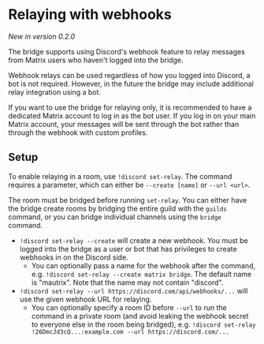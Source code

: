 # Relaying with webhooks
_New in version 0.2.0_

The bridge supports using Discord's webhook feature to relay messages from
Matrix users who haven't logged into the bridge.

Webhook relays can be used regardless of how you logged into Discord, a bot is
not required. However, in the future the bridge may include additional relay
integration using a bot.

If you want to use the bridge for relaying only, it is recommended to have a
dedicated Matrix account to log in as the bot user. If you log in on your main
Matrix account, your messages will be sent through the bot rather than through
the webhook with custom profiles.

## Setup
To enable relaying in a room, use `!discord set-relay`. The command requires a
parameter, which can either be `--create [name]` or `--url <url>`.

The room must be bridged before running `set-relay`. You can either have the
bridge create rooms by bridging the entire guild with the `guilds` command, or
you can bridge individual channels using the `bridge` command.

* `!discord set-relay --create` will create a new webhook. You must be logged
  into the bridge as a user or bot that has privileges to create webhooks in
  on the Discord side.
  * You can optionally pass a name for the webhook after the command,
    e.g. `!discord set-relay --create matrix bridge`.
    The default name is "mautrix". Note that the name may not contain "discord".
* `!discord set-relay --url https://discord.com/api/webhooks/...` will use the
  given webhook URL for relaying.
  * You can optionally specify a room ID before `--url` to run the command in
    a private room (and avoid leaking the webhook secret to everyone else in
    the room being bridged), e.g.
    `!discord set-relay !26DmcJd3cQ...:example.com --url https://discord.com/...`
